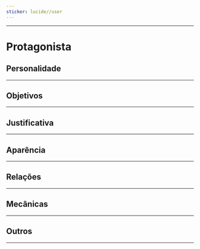 ```yaml
---
sticker: lucide//user
---
```

---
# Protagonista

## Personalidade


---
## Objetivos


---
## Justificativa


---
## Aparência 


---
## Relações


---
## Mecânicas


---
## Outros


---